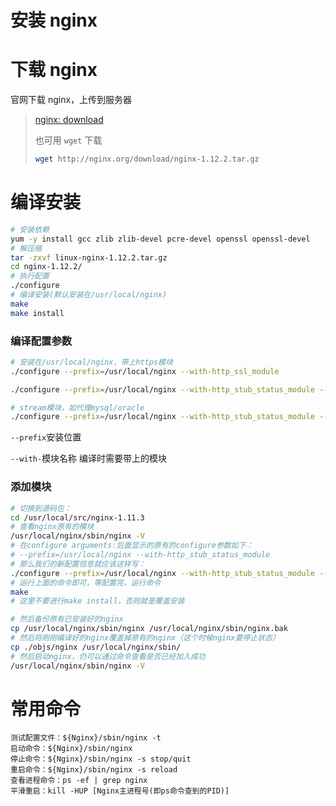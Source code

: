 # 安装 nginx



# 下载 nginx

官网下载 nginx，上传到服务器

> [nginx: download](http://nginx.org/en/download.html)
>
> 也可用 `wget` 下载
>
> ```bash
> wget http://nginx.org/download/nginx-1.12.2.tar.gz
> ```

# 编译安装

```bash
# 安装依赖
yum -y install gcc zlib zlib-devel pcre-devel openssl openssl-devel
# 解压缩
tar -zxvf linux-nginx-1.12.2.tar.gz
cd nginx-1.12.2/
# 执行配置
./configure
# 编译安装(默认安装在/usr/local/nginx)
make
make install
```

### 编译配置参数

```bash
# 安装在/usr/local/nginx，带上https模块
./configure --prefix=/usr/local/nginx --with-http_ssl_module

./configure --prefix=/usr/local/nginx --with-http_stub_status_module --with-http_ssl_module

# stream模块，如代理mysql/oracle
./configure --prefix=/usr/local/nginx --with-http_stub_status_module --with-http_ssl_module --with-stream
```

`--prefix`安装位置

`--with-`模块名称 编译时需要带上的模块

### 添加模块

```bash
# 切换到源码包：
cd /usr/local/src/nginx-1.11.3
# 查看nginx原有的模块
/usr/local/nginx/sbin/nginx -V
# 在configure arguments:后面显示的原有的configure参数如下：
# --prefix=/usr/local/nginx --with-http_stub_status_module
# 那么我们的新配置信息就应该这样写：
./configure --prefix=/usr/local/nginx --with-http_stub_status_module --with-http_ssl_module
# 运行上面的命令即可，等配置完，运行命令
make
# 这里不要进行make install，否则就是覆盖安装

# 然后备份原有已安装好的nginx
cp /usr/local/nginx/sbin/nginx /usr/local/nginx/sbin/nginx.bak
# 然后将刚刚编译好的nginx覆盖掉原有的nginx（这个时候nginx要停止状态）
cp ./objs/nginx /usr/local/nginx/sbin/
# 然后启动nginx，仍可以通过命令查看是否已经加入成功
/usr/local/nginx/sbin/nginx -V　
```



# 常用命令

```
测试配置文件：${Nginx}/sbin/nginx -t
启动命令：${Nginx}/sbin/nginx
停止命令：${Nginx}/sbin/nginx -s stop/quit
重启命令：${Nginx}/sbin/nginx -s reload
查看进程命令：ps -ef | grep nginx
平滑重启：kill -HUP [Nginx主进程号(即ps命令查到的PID)]
```

